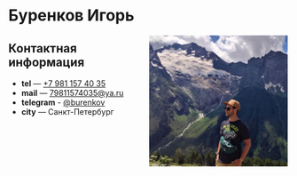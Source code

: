 # Буренков Игорь

<img align="right" width="250" heigth="auto" alt="Буренков Игорь и вид на Джугутурлючат" src="IMG_20210725_113104min.jpg">

## Контактная информация

- **tel** — <a href="tel:+79811574035">+7 981 157 40 35</a>
- **mail** — <a href="mailto:79811574035@ya.ru">79811574035@ya.ru</a>
- **telegram** - <a href="https://t.me/burenkov">@burenkov</a>
- **city** — Санкт-Петербург

<!--
**EveryBarry/EveryBarry** is a ✨ _special_ ✨ repository because its `README.md` (this file) appears on your GitHub profile.

Here are some ideas to get you started:

- 🔭 I’m currently working on ...
- 🌱 I’m currently learning ...
- 👯 I’m looking to collaborate on ...
- 🤔 I’m looking for help with ...
- 💬 Ask me about ...
- 📫 How to reach me: ...
- 😄 Pronouns: ...
- ⚡ Fun fact: ...
-->
